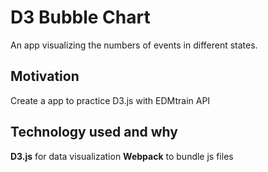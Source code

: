 # D3 Bubble Chart
An app visualizing the numbers of events in different states.

## Motivation
Create a app to practice D3.js with EDMtrain API

## Technology used and why
**D3.js** for data visualization
**Webpack** to bundle js files